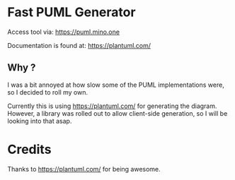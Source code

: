 # Fast PUML Generator

Access tool via: https://puml.mino.one

Documentation is found at: https://plantuml.com/

## Why ?

I was a bit annoyed at how slow some of the PUML implementations were, so I decided to roll my own.

Currently this is using https://plantuml.com/ for generating the diagram. However, a library was rolled out to allow client-side generation, so I will be looking into that asap. 

# Credits

Thanks to https://plantuml.com/ for being awesome.
